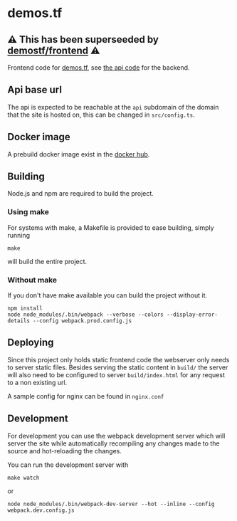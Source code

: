 # demos.tf

## ⚠️ This has been superseeded by [demostf/frontend](https://github.com/demostf/frontend) ⚠️

Frontend code for [demos.tf](http://demos.tf), see [the api code](https://github.com/demostf/api) for the backend.

## Api base url


The api is expected to be reachable at the `api` subdomain of the domain that the site is hosted on, this can be changed in `src/config.ts`.

## Docker image

A prebuild docker image exist in the [docker hub](https://hub.docker.com/r/demostf/demos.tf/).

## Building

Node.js and npm are required to build the project.

### Using make

For systems with make, a Makefile is provided to ease building, simply running

```
make
```

will build the entire project.

### Without make

If you don't have make available you can build the project without it.

```
npm install
node node_modules/.bin/webpack --verbose --colors --display-error-details --config webpack.prod.config.js
```

## Deploying

Since this project only holds static frontend code the webserver only needs to server static files.
Besides serving the static content in `build/` the server will also need to be configured to server `build/index.html` for any request to a non existing url.

A sample config for nginx can be found in `nginx.conf`

## Development

For development you can use the webpack development server which will server the site while automatically recompiling
any changes made to the source and hot-reloading the changes.

You can run the development server with

```
make watch
```

or 

```
node node_modules/.bin/webpack-dev-server --hot --inline --config webpack.dev.config.js
```
